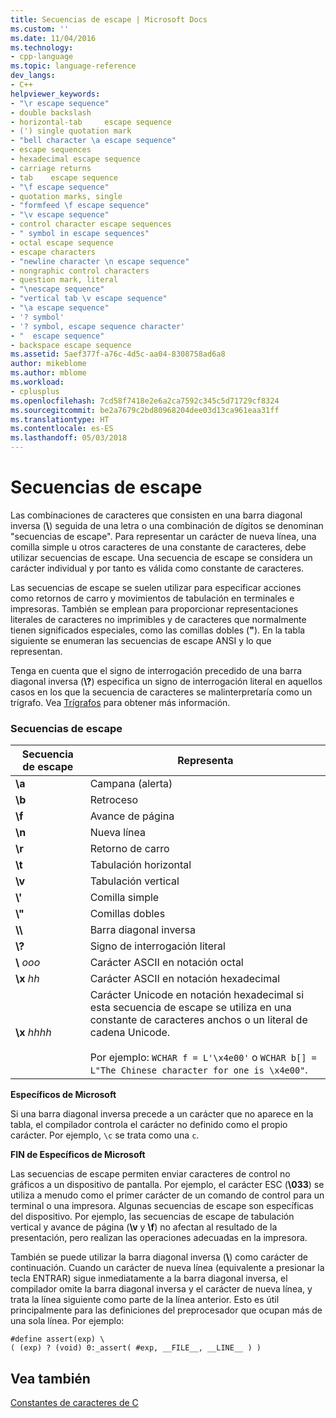 ```yaml
---
title: Secuencias de escape | Microsoft Docs
ms.custom: ''
ms.date: 11/04/2016
ms.technology:
- cpp-language
ms.topic: language-reference
dev_langs:
- C++
helpviewer_keywords:
- "\r escape sequence"
- double backslash
- horizontal-tab 	 escape sequence
- (') single quotation mark
- "bell character \a escape sequence"
- escape sequences
- hexadecimal escape sequence
- carriage returns
- tab 	 escape sequence
- "\f escape sequence"
- quotation marks, single
- "formfeed \f escape sequence"
- "\v escape sequence"
- control character escape sequences
- " symbol in escape sequences"
- octal escape sequence
- escape characters
- "newline character \n escape sequence"
- nongraphic control characters
- question mark, literal
- "\nescape sequence"
- "vertical tab \v escape sequence"
- "\a escape sequence"
- '? symbol'
- '? symbol, escape sequence character'
- "	 escape sequence"
- backspace escape sequence
ms.assetid: 5aef377f-a76c-4d5c-aa04-8308758ad6a8
author: mikeblome
ms.author: mblome
ms.workload:
- cplusplus
ms.openlocfilehash: 7cd58f7418e2e6a2ca7592c345c5d71729cf8324
ms.sourcegitcommit: be2a7679c2bd80968204dee03d13ca961eaa31ff
ms.translationtype: HT
ms.contentlocale: es-ES
ms.lasthandoff: 05/03/2018
---
```

# <a name="escape-sequences"></a>Secuencias de escape
Las combinaciones de caracteres que consisten en una barra diagonal inversa (**\\**) seguida de una letra o una combinación de dígitos se denominan "secuencias de escape". Para representar un carácter de nueva línea, una comilla simple u otros caracteres de una constante de caracteres, debe utilizar secuencias de escape. Una secuencia de escape se considera un carácter individual y por tanto es válida como constante de caracteres.  
  
 Las secuencias de escape se suelen utilizar para especificar acciones como retornos de carro y movimientos de tabulación en terminales e impresoras. También se emplean para proporcionar representaciones literales de caracteres no imprimibles y de caracteres que normalmente tienen significados especiales, como las comillas dobles (**"**). En la tabla siguiente se enumeran las secuencias de escape ANSI y lo que representan.  
  
 Tenga en cuenta que el signo de interrogación precedido de una barra diagonal inversa (**\\?**) especifica un signo de interrogación literal en aquellos casos en los que la secuencia de caracteres se malinterpretaría como un trígrafo. Vea [Trígrafos](../c-language/trigraphs.md) para obtener más información.  
  
### <a name="escape-sequences"></a>Secuencias de escape  
  
|Secuencia de escape|Representa|  
|---------------------|----------------|  
|**\a**|Campana (alerta)|  
|**\b**|Retroceso|  
|**\f**|Avance de página|  
|**\n**|Nueva línea|  
|**\r**|Retorno de carro|  
|**\t**|Tabulación horizontal|  
|**\v**|Tabulación vertical|  
|**\\'**|Comilla simple|  
|**\\"**|Comillas dobles|  
|**\\\\**|Barra diagonal inversa|  
|**\\?**|Signo de interrogación literal|  
|**\\** *ooo*|Carácter ASCII en notación octal|  
|**\x** *hh*|Carácter ASCII en notación hexadecimal|  
|**\x** *hhhh*|Carácter Unicode en notación hexadecimal si esta secuencia de escape se utiliza en una constante de caracteres anchos o un literal de cadena Unicode.<br /><br /> Por ejemplo: `WCHAR f = L'\x4e00'` o `WCHAR b[] = L"The Chinese character for one is \x4e00"`.|  
  
 **Específicos de Microsoft**  
  
 Si una barra diagonal inversa precede a un carácter que no aparece en la tabla, el compilador controla el carácter no definido como el propio carácter. Por ejemplo, `\c` se trata como una `c`.  
  
 **FIN de Específicos de Microsoft**  
  
 Las secuencias de escape permiten enviar caracteres de control no gráficos a un dispositivo de pantalla. Por ejemplo, el carácter ESC (**\033**) se utiliza a menudo como el primer carácter de un comando de control para un terminal o una impresora. Algunas secuencias de escape son específicas del dispositivo. Por ejemplo, las secuencias de escape de tabulación vertical y avance de página (**\v** y **\f**) no afectan al resultado de la presentación, pero realizan las operaciones adecuadas en la impresora.  
  
 También se puede utilizar la barra diagonal inversa (**\\**) como carácter de continuación. Cuando un carácter de nueva línea (equivalente a presionar la tecla ENTRAR) sigue inmediatamente a la barra diagonal inversa, el compilador omite la barra diagonal inversa y el carácter de nueva línea, y trata la línea siguiente como parte de la línea anterior. Esto es útil principalmente para las definiciones del preprocesador que ocupan más de una sola línea. Por ejemplo:  
  
```  
#define assert(exp) \  
( (exp) ? (void) 0:_assert( #exp, __FILE__, __LINE__ ) )  
```  
  
## <a name="see-also"></a>Vea también  
 [Constantes de caracteres de C](../c-language/c-character-constants.md)